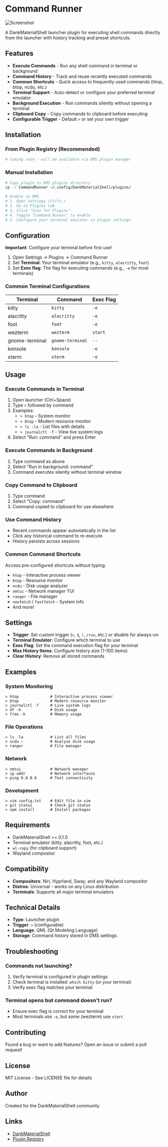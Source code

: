 # Command Runner


![Screenshot](screenshot.png)

A DankMaterialShell launcher plugin for executing shell commands directly from the launcher with history tracking and preset shortcuts.

## Features

- **Execute Commands** - Run any shell command in terminal or background
- **Command History** - Track and reuse recently executed commands
- **Common Shortcuts** - Quick access to frequently used commands (htop, btop, ncdu, etc.)
- **Terminal Support** - Auto-detect or configure your preferred terminal emulator
- **Background Execution** - Run commands silently without opening a terminal
- **Clipboard Copy** - Copy commands to clipboard before executing
- **Configurable Trigger** - Default `>` or set your own trigger

## Installation

### From Plugin Registry (Recommended)
```bash
# Coming soon - will be available via DMS plugin manager
```

### Manual Installation
```bash
# Copy plugin to DMS plugins directory
cp -r CommandRunner ~/.config/DankMaterialShell/plugins/

# Enable in DMS
# 1. Open Settings (Ctrl+,)
# 2. Go to Plugins tab
# 3. Click "Scan for Plugins"
# 4. Toggle "Command Runner" to enable
# 5. Configure your terminal emulator in plugin settings
```

## Configuration

**Important**: Configure your terminal before first use!

1. Open Settings → Plugins → Command Runner
2. Set **Terminal**: Your terminal emulator (e.g., `kitty`, `alacritty`, `foot`)
3. Set **Exec flag**: The flag for executing commands (e.g., `-e` for most terminals)

### Common Terminal Configurations

| Terminal | Command | Exec Flag |
|----------|---------|-----------|
| kitty | `kitty` | `-e` |
| alacritty | `alacritty` | `-e` |
| foot | `foot` | `-e` |
| wezterm | `wezterm` | `start` |
| gnome-terminal | `gnome-terminal` | `--` |
| konsole | `konsole` | `-e` |
| xterm | `xterm` | `-e` |

## Usage

### Execute Commands in Terminal
1. Open launcher (Ctrl+Space)
2. Type `>` followed by command
3. Examples:
   - `> htop` - System monitor
   - `> btop` - Modern resource monitor
   - `> ls -la` - List files with details
   - `> journalctl -f` - View live system logs
4. Select "Run: command" and press Enter

### Execute Commands in Background
1. Type command as above
2. Select "Run in background: command"
3. Command executes silently without terminal window

### Copy Command to Clipboard
1. Type command
2. Select "Copy: command"
3. Command copied to clipboard for use elsewhere

### Use Command History
- Recent commands appear automatically in the list
- Click any historical command to re-execute
- History persists across sessions

### Common Command Shortcuts
Access pre-configured shortcuts without typing:
- `htop` - Interactive process viewer
- `btop` - Resource monitor
- `ncdu` - Disk usage analyzer
- `nmtui` - Network manager TUI
- `ranger` - File manager
- `neofetch` / `fastfetch` - System info
- And more!

## Settings

- **Trigger**: Set custom trigger (`>`, `$`, `!`, `/run`, etc.) or disable for always-on
- **Terminal Emulator**: Configure which terminal to use
- **Exec Flag**: Set the command execution flag for your terminal
- **Max History Items**: Configure history size (1-100 items)
- **Clear History**: Remove all stored commands

## Examples

### System Monitoring
```
> htop              # Interactive process viewer
> btop              # Modern resource monitor
> journalctl -f     # Live system logs
> df -h             # Disk usage
> free -h           # Memory usage
```

### File Operations
```
> ls -la            # List all files
> ncdu ~            # Analyze disk usage
> ranger            # File manager
```

### Network
```
> nmtui             # Network manager
> ip addr           # Network interfaces
> ping 8.8.8.8      # Test connectivity
```

### Development
```
> vim config.txt    # Edit file in vim
> git status        # Check git status
> npm install       # Install packages
```

## Requirements

- DankMaterialShell >= 0.1.0
- Terminal emulator (kitty, alacritty, foot, etc.)
- `wl-copy` (for clipboard support)
- Wayland compositor

## Compatibility

- **Compositors**: Niri, Hyprland, Sway, and any Wayland compositor
- **Distros**: Universal - works on any Linux distribution
- **Terminals**: Supports all major terminal emulators

## Technical Details

- **Type**: Launcher plugin
- **Trigger**: `>` (configurable)
- **Language**: QML (Qt Modeling Language)
- **Storage**: Command history stored in DMS settings

## Troubleshooting

### Commands not launching?
1. Verify terminal is configured in plugin settings
2. Check terminal is installed: `which kitty` (or your terminal)
3. Verify exec flag matches your terminal

### Terminal opens but command doesn't run?
- Ensure exec flag is correct for your terminal
- Most terminals use `-e`, but some (wezterm) use `start`

## Contributing

Found a bug or want to add features? Open an issue or submit a pull request!

## License

MIT License - See LICENSE file for details

## Author

Created for the DankMaterialShell community

## Links

- [DankMaterialShell](https://github.com/AvengeMedia/DankMaterialShell)
- [Plugin Registry](https://github.com/AvengeMedia/dms-plugin-registry)
